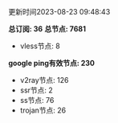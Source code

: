 更新时间2023-08-23 09:48:43

**总订阅: 36**
**总节点: 7681**
- vless节点: 8

**google ping有效节点: 230**
- v2ray节点: 126
- ssr节点: 2
- ss节点: 76
- trojan节点: 26
